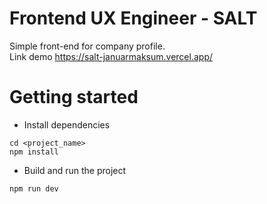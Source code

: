 # Frontend UX Engineer - SALT

Simple front-end for company profile. <br />
Link demo https://salt-januarmaksum.vercel.app/

# Getting started
- Install dependencies
```
cd <project_name>
npm install
```
- Build and run the project
```
npm run dev
```
